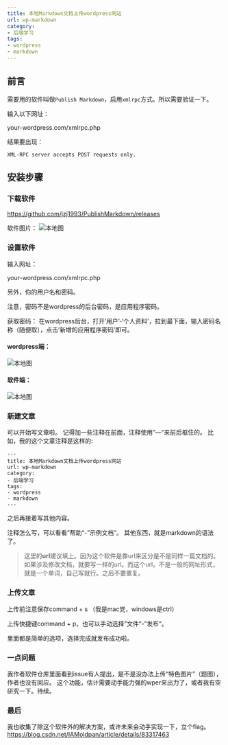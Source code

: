 ```yaml
---
title: 本地Markdown文档上传wordpress网站
url: wp-markdown
category:
- 后端学习
tags:
- wordpress
- markdown
---
```


## 前言
需要用的软件叫做`Publish Markdown`，启用`xmlrpc`方式。所以需要验证一下。

输入以下网址：

your-wordpress.com/xmlrpc.php

结果要出现：
```plaintext
XML-RPC server accepts POST requests only.
```

## 安装步骤
### 下载软件
https://github.com/jzj1993/PublishMarkdown/releases

软件图片：
![本地图](/Users/lxz/Downloads/图片/1.png)

### 设置软件
输入网址：

your-wordpress.com/xmlrpc.php

另外，你的用户名和密码。

注意，密码不是wordpress的后台密码，是应用程序密码。

获取密码：
在wordpress后台，打开’用户’-‘个人资料’，拉到最下面，输入密码名称（随便取），点击’新增的应用程序密码’即可。

#### wordpress端：
![本地图](/Users/lxz/Downloads/图片/2.png)


#### 软件端：
![本地图](/Users/lxz/Downloads/图片/3.png)

### 新建文章
可以开始写文章啦。
记得加一些注释在前面，注释使用”—“来前后框住的。
比如，我的这个文章注释是这样的:
```plaintext
---
title: 本地Markdown文档上传wordpress网站
url: wp-markdown
category:
- 后端学习
tags:
- wordpress
- markdown
---
```
之后再接着写其他内容。

注释怎么写，可以看看”帮助“-”示例文档“。
其他东西，就是markdown的语法了。

> 这里的**url**建议填上。因为这个软件是靠url来区分是不是同样一篇文档的。如果涉及修改文档，就要写一样的url。而这个url，不是一般的网址形式，就是一个单词，自己写就行。之后不要重复。

### 上传文章
上传前注意保存command + s （我是mac党，windows是ctrl）

上传快捷键command + p，也可以手动选择”文件“-”发布“。

里面都是简单的选项，选择完成就发布成功啦。

### 一点问题
我作者软件仓库里面看到issue有人提出，是不是没办法上传“特色图片”（题图），作者也没有回应。
这个功能，估计需要动手能力强的wper来出力了，或者我有空研究一下。待续。

### 最后
我也收集了除这个软件外的解决方案，或许未来会动手实现一下，立个flag。
https://blog.csdn.net/IAMoldpan/article/details/83317463
